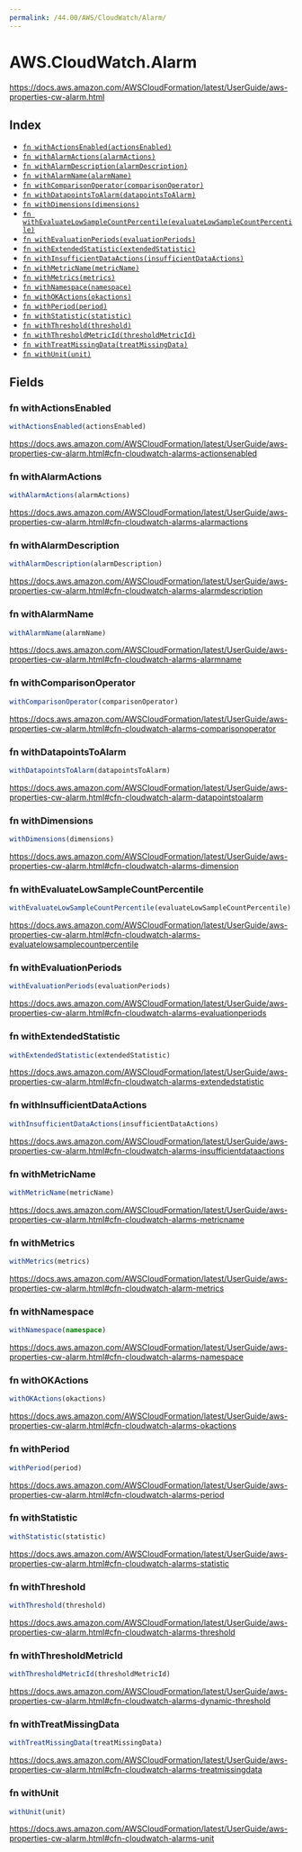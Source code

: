 ```yaml
---
permalink: /44.00/AWS/CloudWatch/Alarm/
---
```


# AWS.CloudWatch.Alarm

https://docs.aws.amazon.com/AWSCloudFormation/latest/UserGuide/aws-properties-cw-alarm.html

## Index

* [`fn withActionsEnabled(actionsEnabled)`](#fn-withactionsenabled)
* [`fn withAlarmActions(alarmActions)`](#fn-withalarmactions)
* [`fn withAlarmDescription(alarmDescription)`](#fn-withalarmdescription)
* [`fn withAlarmName(alarmName)`](#fn-withalarmname)
* [`fn withComparisonOperator(comparisonOperator)`](#fn-withcomparisonoperator)
* [`fn withDatapointsToAlarm(datapointsToAlarm)`](#fn-withdatapointstoalarm)
* [`fn withDimensions(dimensions)`](#fn-withdimensions)
* [`fn withEvaluateLowSampleCountPercentile(evaluateLowSampleCountPercentile)`](#fn-withevaluatelowsamplecountpercentile)
* [`fn withEvaluationPeriods(evaluationPeriods)`](#fn-withevaluationperiods)
* [`fn withExtendedStatistic(extendedStatistic)`](#fn-withextendedstatistic)
* [`fn withInsufficientDataActions(insufficientDataActions)`](#fn-withinsufficientdataactions)
* [`fn withMetricName(metricName)`](#fn-withmetricname)
* [`fn withMetrics(metrics)`](#fn-withmetrics)
* [`fn withNamespace(namespace)`](#fn-withnamespace)
* [`fn withOKActions(okactions)`](#fn-withokactions)
* [`fn withPeriod(period)`](#fn-withperiod)
* [`fn withStatistic(statistic)`](#fn-withstatistic)
* [`fn withThreshold(threshold)`](#fn-withthreshold)
* [`fn withThresholdMetricId(thresholdMetricId)`](#fn-withthresholdmetricid)
* [`fn withTreatMissingData(treatMissingData)`](#fn-withtreatmissingdata)
* [`fn withUnit(unit)`](#fn-withunit)

## Fields

### fn withActionsEnabled

```ts
withActionsEnabled(actionsEnabled)
```

https://docs.aws.amazon.com/AWSCloudFormation/latest/UserGuide/aws-properties-cw-alarm.html#cfn-cloudwatch-alarms-actionsenabled

### fn withAlarmActions

```ts
withAlarmActions(alarmActions)
```

https://docs.aws.amazon.com/AWSCloudFormation/latest/UserGuide/aws-properties-cw-alarm.html#cfn-cloudwatch-alarms-alarmactions

### fn withAlarmDescription

```ts
withAlarmDescription(alarmDescription)
```

https://docs.aws.amazon.com/AWSCloudFormation/latest/UserGuide/aws-properties-cw-alarm.html#cfn-cloudwatch-alarms-alarmdescription

### fn withAlarmName

```ts
withAlarmName(alarmName)
```

https://docs.aws.amazon.com/AWSCloudFormation/latest/UserGuide/aws-properties-cw-alarm.html#cfn-cloudwatch-alarms-alarmname

### fn withComparisonOperator

```ts
withComparisonOperator(comparisonOperator)
```

https://docs.aws.amazon.com/AWSCloudFormation/latest/UserGuide/aws-properties-cw-alarm.html#cfn-cloudwatch-alarms-comparisonoperator

### fn withDatapointsToAlarm

```ts
withDatapointsToAlarm(datapointsToAlarm)
```

https://docs.aws.amazon.com/AWSCloudFormation/latest/UserGuide/aws-properties-cw-alarm.html#cfn-cloudwatch-alarm-datapointstoalarm

### fn withDimensions

```ts
withDimensions(dimensions)
```

https://docs.aws.amazon.com/AWSCloudFormation/latest/UserGuide/aws-properties-cw-alarm.html#cfn-cloudwatch-alarms-dimension

### fn withEvaluateLowSampleCountPercentile

```ts
withEvaluateLowSampleCountPercentile(evaluateLowSampleCountPercentile)
```

https://docs.aws.amazon.com/AWSCloudFormation/latest/UserGuide/aws-properties-cw-alarm.html#cfn-cloudwatch-alarms-evaluatelowsamplecountpercentile

### fn withEvaluationPeriods

```ts
withEvaluationPeriods(evaluationPeriods)
```

https://docs.aws.amazon.com/AWSCloudFormation/latest/UserGuide/aws-properties-cw-alarm.html#cfn-cloudwatch-alarms-evaluationperiods

### fn withExtendedStatistic

```ts
withExtendedStatistic(extendedStatistic)
```

https://docs.aws.amazon.com/AWSCloudFormation/latest/UserGuide/aws-properties-cw-alarm.html#cfn-cloudwatch-alarms-extendedstatistic

### fn withInsufficientDataActions

```ts
withInsufficientDataActions(insufficientDataActions)
```

https://docs.aws.amazon.com/AWSCloudFormation/latest/UserGuide/aws-properties-cw-alarm.html#cfn-cloudwatch-alarms-insufficientdataactions

### fn withMetricName

```ts
withMetricName(metricName)
```

https://docs.aws.amazon.com/AWSCloudFormation/latest/UserGuide/aws-properties-cw-alarm.html#cfn-cloudwatch-alarms-metricname

### fn withMetrics

```ts
withMetrics(metrics)
```

https://docs.aws.amazon.com/AWSCloudFormation/latest/UserGuide/aws-properties-cw-alarm.html#cfn-cloudwatch-alarm-metrics

### fn withNamespace

```ts
withNamespace(namespace)
```

https://docs.aws.amazon.com/AWSCloudFormation/latest/UserGuide/aws-properties-cw-alarm.html#cfn-cloudwatch-alarms-namespace

### fn withOKActions

```ts
withOKActions(okactions)
```

https://docs.aws.amazon.com/AWSCloudFormation/latest/UserGuide/aws-properties-cw-alarm.html#cfn-cloudwatch-alarms-okactions

### fn withPeriod

```ts
withPeriod(period)
```

https://docs.aws.amazon.com/AWSCloudFormation/latest/UserGuide/aws-properties-cw-alarm.html#cfn-cloudwatch-alarms-period

### fn withStatistic

```ts
withStatistic(statistic)
```

https://docs.aws.amazon.com/AWSCloudFormation/latest/UserGuide/aws-properties-cw-alarm.html#cfn-cloudwatch-alarms-statistic

### fn withThreshold

```ts
withThreshold(threshold)
```

https://docs.aws.amazon.com/AWSCloudFormation/latest/UserGuide/aws-properties-cw-alarm.html#cfn-cloudwatch-alarms-threshold

### fn withThresholdMetricId

```ts
withThresholdMetricId(thresholdMetricId)
```

https://docs.aws.amazon.com/AWSCloudFormation/latest/UserGuide/aws-properties-cw-alarm.html#cfn-cloudwatch-alarms-dynamic-threshold

### fn withTreatMissingData

```ts
withTreatMissingData(treatMissingData)
```

https://docs.aws.amazon.com/AWSCloudFormation/latest/UserGuide/aws-properties-cw-alarm.html#cfn-cloudwatch-alarms-treatmissingdata

### fn withUnit

```ts
withUnit(unit)
```

https://docs.aws.amazon.com/AWSCloudFormation/latest/UserGuide/aws-properties-cw-alarm.html#cfn-cloudwatch-alarms-unit